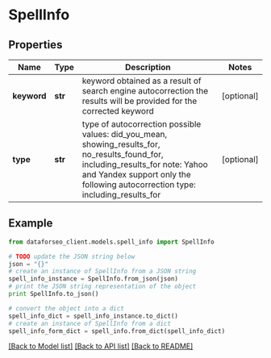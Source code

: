 # SpellInfo


## Properties

Name | Type | Description | Notes
------------ | ------------- | ------------- | -------------
**keyword** | **str** | keyword obtained as a result of search engine autocorrection  the results will be provided for the corrected keyword | [optional] 
**type** | **str** | type of autocorrection  possible values:  did_you_mean, showing_results_for, no_results_found_for, including_results_for  note: Yahoo and Yandex support only the following autocorrection type:  including_results_for | [optional] 

## Example

```python
from dataforseo_client.models.spell_info import SpellInfo

# TODO update the JSON string below
json = "{}"
# create an instance of SpellInfo from a JSON string
spell_info_instance = SpellInfo.from_json(json)
# print the JSON string representation of the object
print SpellInfo.to_json()

# convert the object into a dict
spell_info_dict = spell_info_instance.to_dict()
# create an instance of SpellInfo from a dict
spell_info_form_dict = spell_info.from_dict(spell_info_dict)
```
[[Back to Model list]](../README.md#documentation-for-models) [[Back to API list]](../README.md#documentation-for-api-endpoints) [[Back to README]](../README.md)


